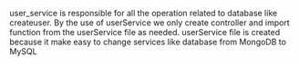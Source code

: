 user_service is responsible for all the operation related to database like createuser. By the use of userService we only create controller and import function from the userService file as needed.
userService file is created because it make easy to change services like database from MongoDB to MySQL 